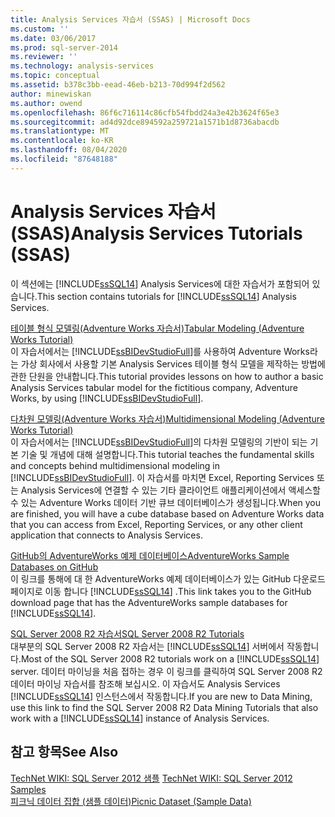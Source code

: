 ```yaml
---
title: Analysis Services 자습서 (SSAS) | Microsoft Docs
ms.custom: ''
ms.date: 03/06/2017
ms.prod: sql-server-2014
ms.reviewer: ''
ms.technology: analysis-services
ms.topic: conceptual
ms.assetid: b378c3bb-eead-46eb-b213-70d994f2d562
author: minewiskan
ms.author: owend
ms.openlocfilehash: 86f6c716114c86cfb54fbdd24a3e42b3624f65e3
ms.sourcegitcommit: ad4d92dce894592a259721a1571b1d8736abacdb
ms.translationtype: MT
ms.contentlocale: ko-KR
ms.lasthandoff: 08/04/2020
ms.locfileid: "87648188"
---
```

# <a name="analysis-services-tutorials-ssas"></a><span data-ttu-id="b28ad-102">Analysis Services 자습서(SSAS)</span><span class="sxs-lookup"><span data-stu-id="b28ad-102">Analysis Services Tutorials (SSAS)</span></span>
  <span data-ttu-id="b28ad-103"> 이 섹션에는 [!INCLUDE[ssSQL14](../includes/sssql14-md.md)] Analysis Services에 대한 자습서가 포함되어 있습니다.</span><span class="sxs-lookup"><span data-stu-id="b28ad-103">This section contains tutorials for [!INCLUDE[ssSQL14](../includes/sssql14-md.md)] Analysis Services.</span></span>  
  
 [<span data-ttu-id="b28ad-104">테이블 형식 모델링&#40;Adventure Works 자습서&#41;</span><span class="sxs-lookup"><span data-stu-id="b28ad-104">Tabular Modeling &#40;Adventure Works Tutorial&#41;</span></span>](tabular-modeling-adventure-works-tutorial.md)  
 <span data-ttu-id="b28ad-105">이 자습서에서는 [!INCLUDE[ssBIDevStudioFull](../includes/ssbidevstudiofull-md.md)]를 사용하여 Adventure Works라는 가상 회사에서 사용할 기본 Analysis Services 테이블 형식 모델을 제작하는 방법에 관한 단원을 안내합니다.</span><span class="sxs-lookup"><span data-stu-id="b28ad-105">This tutorial provides lessons on how to author a basic Analysis Services tabular model for the fictitious company, Adventure Works, by using [!INCLUDE[ssBIDevStudioFull](../includes/ssbidevstudiofull-md.md)].</span></span>  
  
 [<span data-ttu-id="b28ad-106">다차원 모델링&#40;Adventure Works 자습서&#41;</span><span class="sxs-lookup"><span data-stu-id="b28ad-106">Multidimensional Modeling &#40;Adventure Works Tutorial&#41;</span></span>](multidimensional-modeling-adventure-works-tutorial.md)  
 <span data-ttu-id="b28ad-107">이 자습서에서는 [!INCLUDE[ssBIDevStudioFull](../includes/ssbidevstudiofull-md.md)]의 다차원 모델링의 기반이 되는 기본 기술 및 개념에 대해 설명합니다.</span><span class="sxs-lookup"><span data-stu-id="b28ad-107">This tutorial teaches the fundamental skills and concepts behind multidimensional modeling in [!INCLUDE[ssBIDevStudioFull](../includes/ssbidevstudiofull-md.md)].</span></span> <span data-ttu-id="b28ad-108">이 자습서를 마치면 Excel, Reporting Services 또는 Analysis Services에 연결할 수 있는 기타 클라이언트 애플리케이션에서 액세스할 수 있는 Adventure Works 데이터 기반 큐브 데이터베이스가 생성됩니다.</span><span class="sxs-lookup"><span data-stu-id="b28ad-108">When you are finished, you will have a cube database based on Adventure Works data that you can access from Excel, Reporting Services, or any other client application that connects to Analysis Services.</span></span>  
  
 [<span data-ttu-id="b28ad-109">GitHub의 AdventureWorks 예제 데이터베이스</span><span class="sxs-lookup"><span data-stu-id="b28ad-109">AdventureWorks Sample Databases on GitHub</span></span>](https://github.com/Microsoft/sql-server-samples/releases/tag/adventureworks)  
 <span data-ttu-id="b28ad-110">이 링크를 통해에 대 한 AdventureWorks 예제 데이터베이스가 있는 GitHub 다운로드 페이지로 이동 합니다 [!INCLUDE[ssSQL14](../includes/sssql14-md.md)] .</span><span class="sxs-lookup"><span data-stu-id="b28ad-110">This link takes you to the GitHub download page that has the AdventureWorks sample databases for [!INCLUDE[ssSQL14](../includes/sssql14-md.md)].</span></span>  
  
 [<span data-ttu-id="b28ad-111"> SQL Server 2008 R2 자습서</span><span class="sxs-lookup"><span data-stu-id="b28ad-111">SQL Server 2008 R2 Tutorials</span></span>](https://go.microsoft.com/fwlink/?linkID=220944)  
 <span data-ttu-id="b28ad-112"> 대부분의 SQL Server 2008 R2 자습서는 [!INCLUDE[ssSQL14](../includes/sssql14-md.md)] 서버에서 작동합니다.</span><span class="sxs-lookup"><span data-stu-id="b28ad-112">Most of the SQL Server 2008 R2 tutorials work on a [!INCLUDE[ssSQL14](../includes/sssql14-md.md)] server.</span></span> <span data-ttu-id="b28ad-113"> 데이터 마이닝을 처음 접하는 경우 이 링크를 클릭하여 SQL Server 2008 R2 데이터 마이닝 자습서를 참조해 보십시오. 이 자습서도 Analysis Services [!INCLUDE[ssSQL14](../includes/sssql14-md.md)] 인스턴스에서 작동합니다.</span><span class="sxs-lookup"><span data-stu-id="b28ad-113">If you are new to Data Mining, use this link to find the SQL Server 2008 R2 Data Mining Tutorials that also work with a [!INCLUDE[ssSQL14](../includes/sssql14-md.md)] instance of Analysis Services.</span></span>  
  
## <a name="see-also"></a><span data-ttu-id="b28ad-114">참고 항목</span><span class="sxs-lookup"><span data-stu-id="b28ad-114">See Also</span></span>  
 <span data-ttu-id="b28ad-115">[TechNet WIKI: SQL Server 2012 샘플](https://go.microsoft.com/fwlink/?linkID=220734) </span><span class="sxs-lookup"><span data-stu-id="b28ad-115">[TechNet WIKI: SQL Server 2012 Samples](https://go.microsoft.com/fwlink/?linkID=220734) </span></span>  
 [<span data-ttu-id="b28ad-116">피크닉 데이터 집합 (샘플 데이터)</span><span class="sxs-lookup"><span data-stu-id="b28ad-116">Picnic Dataset (Sample Data)</span></span>](https://go.microsoft.com/fwlink/?linkID=219108)  
  
  
